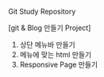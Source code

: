 Git Study Repository

[git & Blog 만들기 Project]
1. 상단 메뉴바 만들기
2. 메뉴에 맞는 html 만들기
3. Responsive Page 만들기
